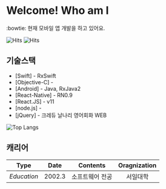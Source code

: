 # Welcome! Who am I

:bowtie: 현재 모바일 앱 개발을 하고 있어요.

 ![Hits](https://hits.seeyoufarm.com/api/count/incr/badge.svg?url=https://github.com/iamjeffrey) ![Hits](https://img.shields.io/github/followers/iamjeffrey?label=Follow)


## 기술스택

- [Swift] - RxSwift
- [Objective-C] - 
- [Android] - Java, RxJava2
- [React-Native] - RN0.9 
- [React.JS] - v11
- [node.js] - 
- [jQuery] - 크레듀 날나리 영어회화 WEB

![Top Langs](https://github-readme-stats.vercel.app/api/top-langs/?username=iamjeffrey&layout=compact)

## 캐리어
| **Type** | **Date** | **Contents** | **Oragnization** |
|:--------:|:--------:|:--------:|:--------:|
| *Education* | 2002.3 | 소프트웨어 전공 | 서일대학 |

<!--
**iamjeffrey/iamjeffrey** is a ✨ _special_ ✨ repository because its `README.md` (this file) appears on your GitHub profile.

Here are some ideas to get you started:

- 🔭 I’m currently working on ...
- 🌱 I’m currently learning ...
- 👯 I’m looking to collaborate on ...
- 🤔 I’m looking for help with ...
- 💬 Ask me about ...
- 📫 How to reach me: ...
- 😄 Pronouns: ...
- ⚡ Fun fact: ...
-->
